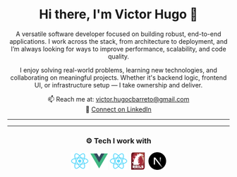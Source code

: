 <h1 align="center">Hi there, I'm Victor Hugo 👋</h1>

<p align="center">
  A versatile software developer focused on building robust, end-to-end applications. I work across the stack, from architecture to deployment, and I’m always looking for ways to improve performance, scalability, and code quality.
</p>

<p align="center">
  I enjoy solving real-world problems, learning new technologies, and collaborating on meaningful projects. Whether it's backend logic, frontend UI, or infrastructure setup — I take ownership and deliver.
</p>

<p align="center">
  📫 Reach me at: <a href="mailto:victor.hugocbarreto@gmail.com">victor.hugocbarreto@gmail.com</a>  
  <br/>
  🔗 <a href="https://www.linkedin.com/in/viictor-hugo/">Connect on LinkedIn</a>
</p>

---


---

<h3 align="center">⚙️ Tech I work with</h3>

<div align="center" style="display: inline_block">
  <img align="center" alt="React" height="40" width="40" src="https://raw.githubusercontent.com/devicons/devicon/master/icons/react/react-original.svg">
  <img align="center" alt="Vue" height="40" width="40" src="https://raw.githubusercontent.com/devicons/devicon/master/icons/vuejs/vuejs-original.svg">
  <img align="center" alt="React Native" height="40" width="40" src="https://raw.githubusercontent.com/devicons/devicon/master/icons/react/react-original.svg">
  <img align="center" alt="Ruby on Rails" height="40" width="40" src="https://raw.githubusercontent.com/devicons/devicon/master/icons/rails/rails-original-wordmark.svg">
  <img align="center" alt="Next.js" height="40" width="40" src="https://raw.githubusercontent.com/devicons/devicon/master/icons/nextjs/nextjs-original.svg">
</div>
